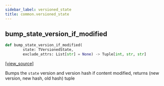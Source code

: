```yaml
---
sidebar_label: versioned_state
title: common.versioned_state
---
```


## bump\_state\_version\_if\_modified

```python
def bump_state_version_if_modified(
        state: TVersionedState,
        exclude_attrs: List[str] = None) -> Tuple[int, str, str]
```

[[view_source]](https://github.com/dlt-hub/dlt/blob/f0690715274590fc4cacf1165e3661aaa7af1c15/dlt/common/versioned_state.py#L30)

Bumps the `state` version and version hash if content modified, returns (new version, new hash, old hash) tuple

